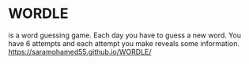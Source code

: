 # WORDLE
is a word guessing game.
Each day you have to guess a new word. 
You have 6 attempts and each attempt you make reveals some information.
https://saramohamed55.github.io/WORDLE/
